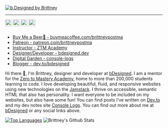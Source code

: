 [![b.Designed by Brittney](https://console-logs.netlify.app/dev.png)](https://www.bdesigned.dev) 

<hr/>

<a href="https://twitter.com/brittneypostma">
  <img align="left" alt="Hemant Joshi| Twitter" width="22px" src="https://cdn.jsdelivr.net/npm/simple-icons@v3/icons/twitter.svg" />
</a>
<a href="https://www.linkedin.com/in/brittneypostma/">
  <img align="left" alt="Linkedin" width="22px" src="https://cdn.jsdelivr.net/npm/simple-icons@v3/icons/linkedin.svg" />
</a>
<a href="https://www.facebook.com/b.Designed11/">
  <img align="left" alt="Telegram" width="22px" src="https://cdn.jsdelivr.net/npm/simple-icons@v3/icons/facebook.svg" />
</a>
<a href="https://www.youtube.com/channel/UCyvOaBoW3Jti69U4Gw1ci9Q">
  <img align="left" alt=" Codechef" width="22px" src="https://cdn.jsdelivr.net/npm/simple-icons@v3/icons/youtube.svg" />
</a>

<br/><br/>

- [Buy Me a Beer🍻 - buymeacoffee.com/brittneypostma](https://www.buymeacoffee.com/brittneypostma)
- [Patreon - patreon.com/brittneypostma](patreon.com/brittneypostma)
- [Instructor - ZTM Academy](https://academy.zerotomastery.io/?affcode=441520_gjue7n-1)
- [Designer/Developer - bdesigned.dev](bdesigned.dev)
- [Digital Garden - console-logs](theconsolelogs.com)
- [Blogger - dev.to/bdesigned](dev.to/bdesigned)

Hi there 👋, I'm Brittney, designer and developer at [bDesigned](https://www.bdesigned.dev/). I am a mentor for the [Zero to Mastery Academy](https://academy.zerotomastery.io/?affcode=441520_gjue7n-1), home to more than 200,000 students learning to code. I love developing beautiful, fluid, and responsive websites using new technologies on the [Jamstack](https://jamstack.org/). I thrive on accessible, semantic HTML that also has personality. I want everyone to be included on my websites, but also have some fun! You can find posts I've written on [Dev.to](https://dev.to/bdesigned) and my dev notes site [Console Logs](https://console-logs.netlify.app/). You can find out more about me at [bDesigned](https://www.bdesigned.dev/) or any social links above.

[![Top Languages](https://github-readme-stats.vercel.app/api/top-langs/?username=brittneypostma)](https://github.com/brittneypostma)
![Brittney's Github Stats](https://github-readme-stats.vercel.app/api?username=brittneypostma&count_private=true&show_icons=true)



